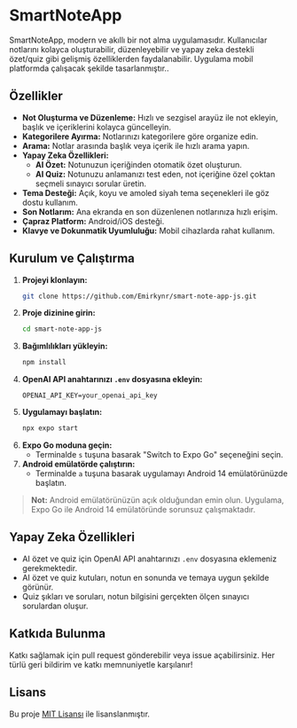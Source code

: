 # SmartNoteApp

SmartNoteApp, modern ve akıllı bir not alma uygulamasıdır. Kullanıcılar notlarını kolayca oluşturabilir, düzenleyebilir ve yapay zeka destekli özet/quiz gibi gelişmiş özelliklerden faydalanabilir. Uygulama mobil platformda çalışacak şekilde tasarlanmıştır..

## Özellikler

- **Not Oluşturma ve Düzenleme:** Hızlı ve sezgisel arayüz ile not ekleyin, başlık ve içeriklerini kolayca güncelleyin.
- **Kategorilere Ayırma:** Notlarınızı kategorilere göre organize edin.
- **Arama:** Notlar arasında başlık veya içerik ile hızlı arama yapın.
- **Yapay Zeka Özellikleri:**
  - **AI Özet:** Notunuzun içeriğinden otomatik özet oluşturun.
  - **AI Quiz:** Notunuzu anlamanızı test eden, not içeriğine özel çoktan seçmeli sınayıcı sorular üretin.
- **Tema Desteği:** Açık, koyu ve amoled siyah tema seçenekleri ile göz dostu kullanım.
- **Son Notlarım:** Ana ekranda en son düzenlenen notlarınıza hızlı erişim.
- **Çapraz Platform:** Android/iOS desteği.
- **Klavye ve Dokunmatik Uyumluluğu:** Mobil cihazlarda rahat kullanım.

## Kurulum ve Çalıştırma

1. **Projeyi klonlayın:**
    ```bash
    git clone https://github.com/Emirkynr/smart-note-app-js.git
    ```
2. **Proje dizinine girin:**
    ```bash
    cd smart-note-app-js
    ```
3. **Bağımlılıkları yükleyin:**
    ```bash
    npm install
    ```
4. **OpenAI API anahtarınızı `.env` dosyasına ekleyin:**
    ```
    OPENAI_API_KEY=your_openai_api_key
    ```
5. **Uygulamayı başlatın:**
    ```bash
    npx expo start
    ```
6. **Expo Go moduna geçin:**
    - Terminalde `s` tuşuna basarak "Switch to Expo Go" seçeneğini seçin.
7. **Android emülatörde çalıştırın:**
    - Terminalde `a` tuşuna basarak uygulamayı Android 14 emülatörünüzde başlatın.

> **Not:** Android emülatörünüzün açık olduğundan emin olun. Uygulama, Expo Go ile Android 14 emülatöründe sorunsuz çalışmaktadır.

## Yapay Zeka Özellikleri

- AI özet ve quiz için OpenAI API anahtarınızı `.env` dosyasına eklemeniz gerekmektedir.
- AI özet ve quiz kutuları, notun en sonunda ve temaya uygun şekilde görünür.
- Quiz şıkları ve soruları, notun bilgisini gerçekten ölçen sınayıcı sorulardan oluşur.

## Katkıda Bulunma

Katkı sağlamak için pull request gönderebilir veya issue açabilirsiniz. Her türlü geri bildirim ve katkı memnuniyetle karşılanır!

## Lisans

Bu proje [MIT Lisansı](LICENSE) ile lisanslanmıştır.